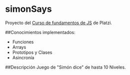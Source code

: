 # simonSays
Proyecto del [Curso de fundamentos de JS](https://platzi.com/clases/fundamentos-javascript/) de Platzi.

##Conocimientos implementados:
* Funciones
* Arrays
* Prototipos y Clases
* Asincronía

##Descripción
Juego de "Simón dice" de hasta 10 Niveles.
